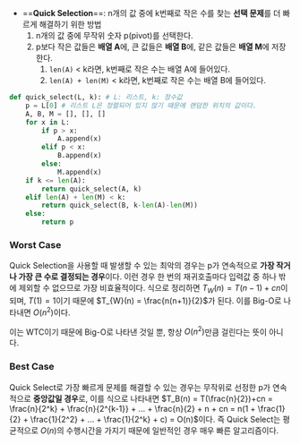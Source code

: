 - ==**Quick Selection**==: n개의 값 중에 k번째로 작은 수를 찾는 **선택 문제**를 더 빠르게 해결하기 위한 방법
	1. n개의 값 중에 무작위 숫자 p(pivot)를 선택한다.
	2. p보다 작은 값들은 **배열 A**에, 큰 값들은 **배열 B**에, 같은 값들은 **배열 M**에 저장한다.
		1. `len(A)` < k라면, k번째로 작은 수는 배열 A에 들어있다.
		2. `len(A) + len(M)` < k라면, k번째로 작은 수는 배열 B에 들어있다.
	

```python
def quick_select(L, k): # L: 리스트, k: 정수값
	p = L[0] # 리스트 L은 정렬되어 있지 않기 때문에 랜덤한 위치의 값이다.
	A, B, M = [], [], []
	for x in L:
		if p > x:
			A.append(x)
		elif p < x:
			B.append(x)
		else:
			M.append(x)
	if k <= len(A):
		return quick_select(A, k)
	elif len(A) + len(M) < k:
		return quick_select(B, k-len(A)-len(M))
	else:
		return p
```


### Worst Case
Quick Selection을 사용할 때 발생할 수 있는 최악의 경우는 p가 연속적으로 **가장 작거나 가장 큰 수로 결정되는 경우**이다.
이런 경우 한 번의 재귀호출마다 입력값 중 하나 밖에 제외할 수 없으므로 가장 비효율적이다.
식으로 정리하면 $T_{W}(n) = T(n-1) + cn$이 되며, $T(1) = 1$이기 때문에 $T_{W}(n) = \frac{n(n+1)}{2}$가 된다.
이를 Big-O로 나타내면 $O(n^2)$이다.

이는 WTC이기 때문에 Big-O로 나타낸 것일 뿐, 항상 $O(n^2)$만큼 걸린다는 뜻이 아니다.


### Best Case
Quick Select로 가장 빠르게 문제를 해결할 수 있는 경우는 무작위로 선정한 p가 연속적으로 **중앙값일 경우**로, 이를 식으로 나타내면 $T_B(n) = T(\frac{n}{2})+cn = \frac{n}{2^k} + \frac{n}{2^{k-1}} + ... + \frac{n}{2} + n + cn = n(1 + \frac{1}{2} + \frac{1}{2^2} + ... + \frac{1}{2^k} + c) = O(n)$이다.
즉 Quick Select는 평균적으로 $O(n)$의 수행시간을 가지기 때문에 일반적인 경우 매우 빠른 알고리즘이다.
